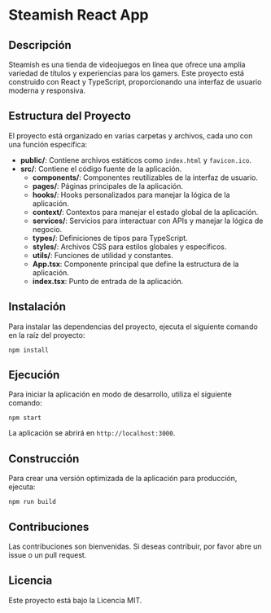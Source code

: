 # Steamish React App

## Descripción
Steamish es una tienda de videojuegos en línea que ofrece una amplia variedad de títulos y experiencias para los gamers. Este proyecto está construido con React y TypeScript, proporcionando una interfaz de usuario moderna y responsiva.

## Estructura del Proyecto
El proyecto está organizado en varias carpetas y archivos, cada uno con una función específica:

- **public/**: Contiene archivos estáticos como `index.html` y `favicon.ico`.
- **src/**: Contiene el código fuente de la aplicación.
  - **components/**: Componentes reutilizables de la interfaz de usuario.
  - **pages/**: Páginas principales de la aplicación.
  - **hooks/**: Hooks personalizados para manejar la lógica de la aplicación.
  - **context/**: Contextos para manejar el estado global de la aplicación.
  - **services/**: Servicios para interactuar con APIs y manejar la lógica de negocio.
  - **types/**: Definiciones de tipos para TypeScript.
  - **styles/**: Archivos CSS para estilos globales y específicos.
  - **utils/**: Funciones de utilidad y constantes.
  - **App.tsx**: Componente principal que define la estructura de la aplicación.
  - **index.tsx**: Punto de entrada de la aplicación.

## Instalación
Para instalar las dependencias del proyecto, ejecuta el siguiente comando en la raíz del proyecto:

```
npm install
```

## Ejecución
Para iniciar la aplicación en modo de desarrollo, utiliza el siguiente comando:

```
npm start
```

La aplicación se abrirá en `http://localhost:3000`.

## Construcción
Para crear una versión optimizada de la aplicación para producción, ejecuta:

```
npm run build
```

## Contribuciones
Las contribuciones son bienvenidas. Si deseas contribuir, por favor abre un issue o un pull request.

## Licencia
Este proyecto está bajo la Licencia MIT.